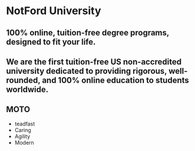# NotFord University

## 100% online, tuition-free degree programs, designed to fit your life.

## We are the first tuition-free US non-accredited university dedicated to providing rigorous, well-rounded, and 100% online education to students worldwide.

## MOTO

- teadfast
- Caring
- Agility
- Modern

